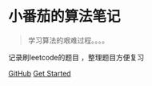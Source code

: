 # **小番茄的算法笔记**



> 学习算法的艰难过程。。。。

记录刷leetcode的题目 ，整理题目方便复习



 [GitHub](https://github.com/qiujunlin) [Get Started](README.md)

